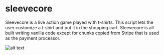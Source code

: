 # sleevecore
Sleevecore is a live action game played with t-shirts.
This script lets the user customize a t-shirt and put it in the shopping cart. Sleevecore is all built writing vanilla code except for chunks copied from Stripe that is used as the payment processor.

![alt text](http://ejma.nu/external/sleevecore.png)
